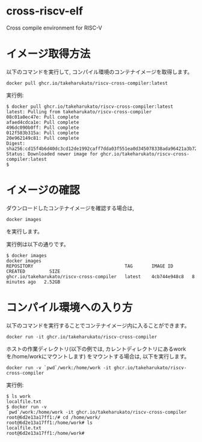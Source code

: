 # cross-riscv-elf
Cross compile environment for RISC-V

# イメージ取得方法

以下のコマンドを実行して, コンパイル環境のコンテナイメージを取得します。

```
docker pull ghcr.io/takeharukato/riscv-cross-compiler:latest
```

実行例:
```
$ docker pull ghcr.io/takeharukato/riscv-cross-compiler:latest
latest: Pulling from takeharukato/riscv-cross-compiler
08c01a0ec47e: Pull complete
afaed4cdca1e: Pull complete
496dc090b0ff: Pull complete
012f583b315a: Pull complete
20e962149c81: Pull complete
Digest:
sha256:cd15f4b6d40dc3cd12de1992caff7dda03f551ea0d345078338ada96421a3b72
Status: Downloaded newer image for ghcr.io/takeharukato/riscv-cross-compiler:latest
$
```

# イメージの確認

ダウンロードしたコンテナイメージを確認する場合は,

```
docker images
```

を実行します。

実行例は以下の通りです。
```
$ docker images
docker images
REPOSITORY                                  TAG       IMAGE ID       CREATED         SIZE
ghcr.io/takeharukato/riscv-cross-compiler   latest    4cb744e948c8   8 minutes ago   2.52GB
```
# コンパイル環境への入り方

以下のコマンドを実行することでコンテナイメージ内に入ることができます。

```
docker run -it ghcr.io/takeharukato/riscv-cross-compiler
```

ホストの作業ディレクトリ(以下の例では, カレントディレクトリにあるwork
を/home/workにマウントします) をマウントする場合は, 以下を実行します。

```
docker run -v `pwd`/work:/home/work -it ghcr.io/takeharukato/riscv-cross-compiler
```

実行例:

```
$ ls work
localfile.txt
$ docker run -v
`pwd`/work:/home/work -it ghcr.io/takeharukato/riscv-cross-compiler
root@6d2e13a17ff1:/# cd /home/work/
root@6d2e13a17ff1:/home/work# ls
localfile.txt
root@6d2e13a17ff1:/home/work#
```
